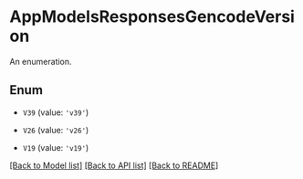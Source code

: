 # AppModelsResponsesGencodeVersion

An enumeration.

## Enum

* `V39` (value: `'v39'`)

* `V26` (value: `'v26'`)

* `V19` (value: `'v19'`)

[[Back to Model list]](../README.md#documentation-for-models) [[Back to API list]](../README.md#documentation-for-api-endpoints) [[Back to README]](../README.md)


